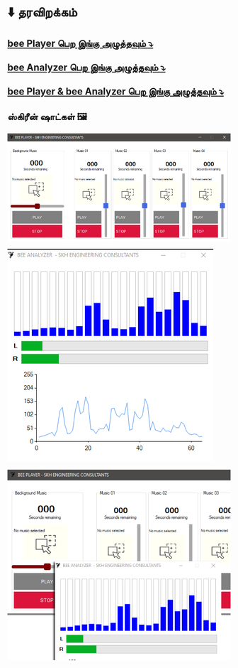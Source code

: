 # :arrow_down: தரவிறக்கம்

## [bee Player பெற இங்கு அழுத்தவும் :arrow_heading_down:](https://github.com/Katheesh/katheesh.github.io/raw/master/bee/download/BeePlayer.zip) 


## [bee Analyzer பெற இங்கு அழுத்தவும் :arrow_heading_down:](https://github.com/Katheesh/katheesh.github.io/raw/master/bee/download/BeeAnalyzer.zip)


## [bee Player & bee Analyzer பெற இங்கு அழுத்தவும் :arrow_heading_down:](https://github.com/Katheesh/katheesh.github.io/raw/master/bee/download/setups.zip)

## ஸ்கிரீன் ஷாட்கள் :framed_picture:

![image](./images/app-1.png)

![image](./images/app-2.png)

![image](./images/app-3.png)